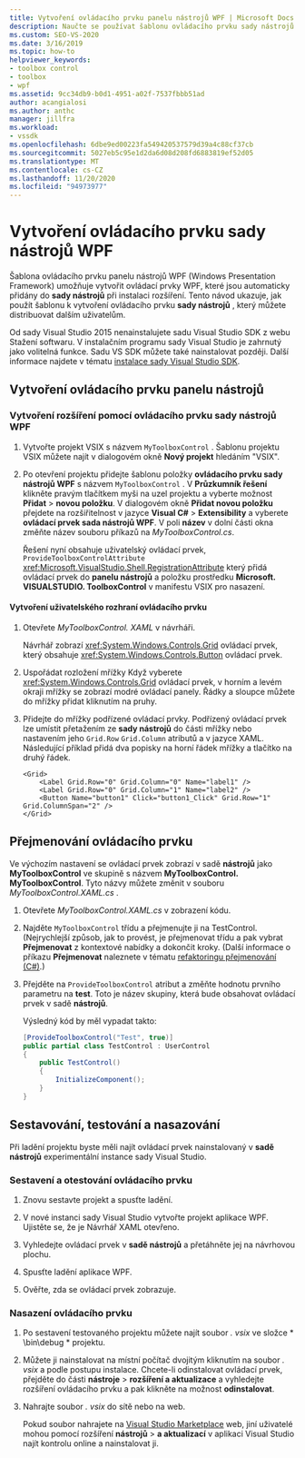 ```yaml
---
title: Vytvoření ovládacího prvku panelu nástrojů WPF | Microsoft Docs
description: Naučte se používat šablonu ovládacího prvku sady nástrojů WPF k vytvoření ovládacího prvku panelu nástrojů, který můžete distribuovat jiným uživatelům.
ms.custom: SEO-VS-2020
ms.date: 3/16/2019
ms.topic: how-to
helpviewer_keywords:
- toolbox control
- toolbox
- wpf
ms.assetid: 9cc34db9-b0d1-4951-a02f-7537fbbb51ad
author: acangialosi
ms.author: anthc
manager: jillfra
ms.workload:
- vssdk
ms.openlocfilehash: 6dbe9ed00223fa549420537579d39a4c88cf37cb
ms.sourcegitcommit: 5027eb5c95e1d2da6d08d208fd6883819ef52d05
ms.translationtype: MT
ms.contentlocale: cs-CZ
ms.lasthandoff: 11/20/2020
ms.locfileid: "94973977"
---
```

# <a name="create-a-wpf-toolbox-control"></a>Vytvoření ovládacího prvku sady nástrojů WPF

Šablona ovládacího prvku panelu nástrojů WPF (Windows Presentation Framework) umožňuje vytvořit ovládací prvky WPF, které jsou automaticky přidány do **sady nástrojů** při instalaci rozšíření. Tento návod ukazuje, jak použít šablonu k vytvoření ovládacího prvku **sady nástrojů** , který můžete distribuovat dalším uživatelům.

Od sady Visual Studio 2015 nenainstalujete sadu Visual Studio SDK z webu Stažení softwaru. V instalačním programu sady Visual Studio je zahrnutý jako volitelná funkce. Sadu VS SDK můžete také nainstalovat později. Další informace najdete v tématu [instalace sady Visual Studio SDK](../extensibility/installing-the-visual-studio-sdk.md).

## <a name="create-the-toolbox-control"></a>Vytvoření ovládacího prvku panelu nástrojů

### <a name="create-an-extension-with-a-wpf-toolbox-control"></a>Vytvoření rozšíření pomocí ovládacího prvku sady nástrojů WPF

1. Vytvořte projekt VSIX s názvem `MyToolboxControl` . Šablonu projektu VSIX můžete najít v dialogovém okně **Nový projekt** hledáním "VSIX".

2. Po otevření projektu přidejte šablonu položky **ovládacího prvku sady nástrojů WPF** s názvem `MyToolboxControl` . V **Průzkumník řešení** klikněte pravým tlačítkem myši na uzel projektu a vyberte možnost **Přidat**  >  **novou položku**. V dialogovém okně **Přidat novou položku** přejdete na rozšiřitelnost v jazyce **Visual C#**  >  **Extensibility** a vyberete **ovládací prvek sada nástrojů WPF**. V poli **název** v dolní části okna změňte název souboru příkazů na *MyToolboxControl.cs*.

    Řešení nyní obsahuje uživatelský ovládací prvek, `ProvideToolboxControlAttribute` <xref:Microsoft.VisualStudio.Shell.RegistrationAttribute> který přidá ovládací prvek do **panelu nástrojů** a položku prostředku **Microsoft. VISUALSTUDIO. ToolboxControl** v manifestu VSIX pro nasazení.

#### <a name="to-create-the-control-ui"></a>Vytvoření uživatelského rozhraní ovládacího prvku

1. Otevřete *MyToolboxControl. XAML* v návrháři.

    Návrhář zobrazí <xref:System.Windows.Controls.Grid> ovládací prvek, který obsahuje <xref:System.Windows.Controls.Button> ovládací prvek.

2. Uspořádat rozložení mřížky Když vyberete <xref:System.Windows.Controls.Grid> ovládací prvek, v horním a levém okraji mřížky se zobrazí modré ovládací panely. Řádky a sloupce můžete do mřížky přidat kliknutím na pruhy.

3. Přidejte do mřížky podřízené ovládací prvky. Podřízený ovládací prvek lze umístit přetažením ze **sady nástrojů** do části mřížky nebo nastavením jeho `Grid.Row` `Grid.Column` atributů a v jazyce XAML. Následující příklad přidá dva popisky na horní řádek mřížky a tlačítko na druhý řádek.

    ```xaml
    <Grid>
        <Label Grid.Row="0" Grid.Column="0" Name="label1" />
        <Label Grid.Row="0" Grid.Column="1" Name="label2" />
        <Button Name="button1" Click="button1_Click" Grid.Row="1" Grid.ColumnSpan="2" />
    </Grid>
    ```

## <a name="renaming-the-control"></a>Přejmenování ovládacího prvku

 Ve výchozím nastavení se ovládací prvek zobrazí v sadě **nástrojů** jako **MyToolboxControl** ve skupině s názvem **MyToolboxControl. MyToolboxControl**. Tyto názvy můžete změnit v souboru *MyToolboxControl.XAML.cs* .

1. Otevřete *MyToolboxControl.XAML.cs* v zobrazení kódu.

2. Najděte `MyToolboxControl` třídu a přejmenujte ji na TestControl. (Nejrychlejší způsob, jak to provést, je přejmenovat třídu a pak vybrat **Přejmenovat** z kontextové nabídky a dokončit kroky. (Další informace o příkazu **Přejmenovat** naleznete v tématu [refaktoringu přejmenování (C#)](../ide/reference/rename.md).)

3. Přejděte na `ProvideToolboxControl` atribut a změňte hodnotu prvního parametru na **test**. Toto je název skupiny, která bude obsahovat ovládací prvek v sadě **nástrojů**.

    Výsledný kód by měl vypadat takto:

    ```csharp
    [ProvideToolboxControl("Test", true)]
    public partial class TestControl : UserControl
    {
        public TestControl()
        {
            InitializeComponent();
        }
    }
    ```

## <a name="build-test-and-deployment"></a>Sestavování, testování a nasazování

 Při ladění projektu byste měli najít ovládací prvek nainstalovaný v **sadě nástrojů** experimentální instance sady Visual Studio.

### <a name="to-build-and-test-the-control"></a>Sestavení a otestování ovládacího prvku

1. Znovu sestavte projekt a spusťte ladění.

2. V nové instanci sady Visual Studio vytvořte projekt aplikace WPF. Ujistěte se, že je Návrhář XAML otevřeno.

3. Vyhledejte ovládací prvek v **sadě nástrojů** a přetáhněte jej na návrhovou plochu.

4. Spusťte ladění aplikace WPF.

5. Ověřte, zda se ovládací prvek zobrazuje.

### <a name="to-deploy-the-control"></a>Nasazení ovládacího prvku

1. Po sestavení testovaného projektu můžete najít soubor *. vsix* ve složce * \bin\debug \* projektu.

2. Můžete ji nainstalovat na místní počítač dvojitým kliknutím na soubor *. vsix* a podle postupu instalace. Chcete-li odinstalovat ovládací prvek, přejděte do části **nástroje**  >  **rozšíření a aktualizace** a vyhledejte rozšíření ovládacího prvku a pak klikněte na možnost **odinstalovat**.

3. Nahrajte soubor *. vsix* do sítě nebo na web.

    Pokud soubor nahrajete na [Visual Studio Marketplace](https://marketplace.visualstudio.com/) web, jiní uživatelé mohou pomocí rozšíření **nástrojů**  >  **a aktualizací** v aplikaci Visual Studio najít kontrolu online a nainstalovat ji.
